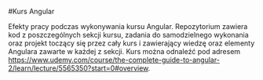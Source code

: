 #Kurs Angular

Efekty pracy podczas wykonywania kursu Angular. Repozytorium zawiera kod z poszczególnych sekcji kursu, zadania do samodzielnego wykonania oraz projekt toczący się przez cały kurs i zawierający wiedzę oraz elementy Angulara zawarte w każdej z sekcji. Kurs można odnaleźć pod adresem https://www.udemy.com/course/the-complete-guide-to-angular-2/learn/lecture/5565350?start=0#overview.
